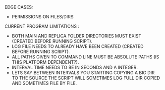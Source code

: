 EDGE CASES:
  - PERMISSIONS ON FILES/DIRS

CURRENT PROGRAM LIMITATIONS :
  - BOTH MAIN AND REPLICA FOLDER DIRECTORIES MUST EXIST (CREATED BEFORE RUNNING SCRIPT).
  - LOG FILE NEEDS TO ALREADY HAVE BEEN CREATED (CREATED BEFORE RUNNING SCRIPT).
  - ALL PATHS GIVEN TO COMMAND LINE MUST BE ABSOLUTE PATHS (IS THIS PLATFORM DEPENDENT?).
  - INTERVAL TIME NEEDS TO BE IN SECONDS AND A INTEGER.
  - LETS SAY BETWEEN INTERVALS YOU STARTING COPYING A BIG DIR TO THE SOURCE THE SCRIPT WILL SOMETIMES LOG FULL DIR COPIED AND SOMETIMES FILE BY FILE.
